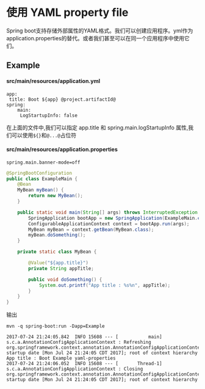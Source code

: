 # 使用 YAML property file

Spring boot支持存储外部属性的YAML格式。我们可以创建应用程序。yml作为application.properties的替代。或者我们甚至可以在同一个应用程序中使用它们。



## Example

#### src/main/resources/application.yml

```
app:
 title: Boot ${app} @project.artifactId@
spring:
    main:
     LogStartupInfo: false
```

在上面的文件中,我们可以指定 app.title 和 spring.main.logStartupInfo 属性,我们可以使用`${}`和`@...@`占位符

#### src/main/resources/application.properties

```
spring.main.banner-mode=off 
```

```java
@SpringBootConfiguration
public class ExampleMain {
    @Bean
    MyBean myBean() {
        return new MyBean();
    }

    public static void main(String[] args) throws InterruptedException {
        SpringApplication bootApp = new SpringApplication(ExampleMain.class);
        ConfigurableApplicationContext context = bootApp.run(args);
        MyBean myBean = context.getBean(MyBean.class);
        myBean.doSomething();
    }

    private static class MyBean {

        @Value("${app.title}")
        private String appTitle;

        public void doSomething() {
            System.out.printf("App title : %s%n", appTitle);
        }
    }
}
```

输出

```
mvn -q spring-boot:run -Dapp=Example
```

```
2017-07-24 21:24:05.842  INFO 15608 --- [           main] s.c.a.AnnotationConfigApplicationContext : Refreshing org.springframework.context.annotation.AnnotationConfigApplicationContext@436a4e4b: startup date [Mon Jul 24 21:24:05 CDT 2017]; root of context hierarchy
App title : Boot Example yaml-properties
2017-07-24 21:24:06.052  INFO 15608 --- [       Thread-1] s.c.a.AnnotationConfigApplicationContext : Closing org.springframework.context.annotation.AnnotationConfigApplicationContext@436a4e4b: startup date [Mon Jul 24 21:24:05 CDT 2017]; root of context hierarchy
```

